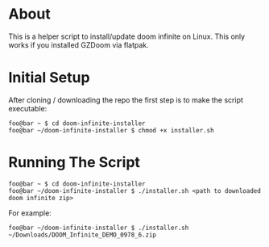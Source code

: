 # About
This is a helper script to install/update doom infinite on Linux. This only works if you installed GZDoom via flatpak.

# Initial Setup
After cloning / downloading the repo the first step is to make the script executable:
```console
foo@bar ~ $ cd doom-infinite-installer
foo@bar ~/doom-infinite-installer $ chmod +x installer.sh
```

# Running The Script
```console
foo@bar ~ $ cd doom-infinite-installer
foo@bar ~/doom-infinite-installer $ ./installer.sh <path to downloaded doom infinite zip>
```
For example:
```console
foo@bar ~/doom-infinite-installer $ ./installer.sh ~/Downloads/DOOM_Infinite_DEMO_0978_6.zip
```
